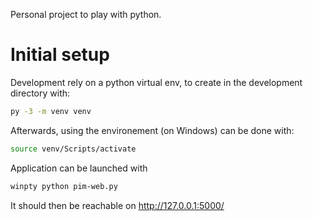 
Personal project to play with python.

# Initial setup

Development rely on a python virtual env, to create in the development directory with:

```bash
py -3 -m venv venv
```

Afterwards, using the environement (on Windows) can be done with:

```bash
source venv/Scripts/activate
```

Application can be launched with

```bash
winpty python pim-web.py
```

It should then be reachable on <http://127.0.0.1:5000/>
